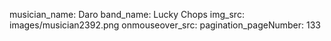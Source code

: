 musician_name: Daro
band_name: Lucky Chops
img_src: images/musician2392.png
onmouseover_src: 
pagination_pageNumber: 133